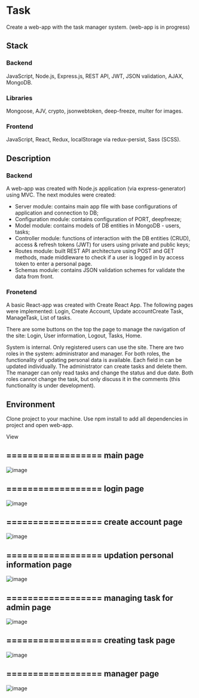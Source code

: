 # Task
Create a web-app with the task manager system.
(web-app is in progress)

## Stack
### Backend
JavaScript, Node.js, Express.js, REST API, JWT, JSON validation, AJAX, MongoDB.
### Libraries
Mongoose, AJV, crypto, jsonwebtoken, deep-freeze, multer for images.
### Frontend
JavaScript, React, Redux, localStorage via redux-persist, Sass (SCSS).

## Description

### Backend
A web-app was created with Node.js application (via express-generator) using MVC. The next modules were created:
-	Server module: contains main app file with base configurations of application and connection to DB;
-	Configuration module: contains configuration of PORT, deepfreeze;
-	Model module: contains models of DB entities in MongoDB - users, tasks;
-	Controller module: functions of interaction with the DB entities (CRUD), access & refresh tokens (JWT) for users using private and public keys;
-	Routes module: built REST API architecture using POST and GET methods, made middleware to check if a user is logged in by access token to enter a personal page.
-	Schemas module: contains JSON validation schemes for validate the data from front.


### Fronetend
A basic React-app was created with Create React App. The following pages were implemented:
Login, Create Account, Update accountCreate Task, ManageTask, List of tasks.

There are some buttons on the top the page to manage the navigation of the site: Login, User information, Logout, Tasks, Home.

System is internal. Only registered users can use the site. There are two roles in the system: administrator and manager.
For both roles, the functionality of updating personal data is available. Each field in can be updated individually.
The administrator can create tasks and delete them. The manager can only read tasks and change the status and due date.
Both roles cannot change the task, but only discuss it in the comments (this functionality is under development).

## Environment
Clone project to your machine. Use npm install to add all dependencies in project and open web-app.

View

## ================== main page
![image](https://user-images.githubusercontent.com/46706194/177044944-ea481390-d34e-4614-b73a-0449f525e17a.png)

## ================== login page
![image](https://user-images.githubusercontent.com/46706194/177044972-8ed7454d-0689-41ef-aa1f-2840ca120f10.png)

## ================== create account page
![image](https://user-images.githubusercontent.com/46706194/177044992-ce3ec377-21d3-4ed9-b6db-a200994c8641.png)

## ================== updation personal information page
![image](https://user-images.githubusercontent.com/46706194/177045023-dba72524-a37b-4764-9df1-570bda6631b3.png)

## ================== managing task for admin page
![image](https://user-images.githubusercontent.com/46706194/177045047-8550e29f-b1b6-428c-80f6-57a085fa8ac8.png)

## ================== creating task page
![image](https://user-images.githubusercontent.com/46706194/177045065-eaba7045-601b-4d0d-8bb6-57bf66985629.png)

## ================== manager page
![image](https://user-images.githubusercontent.com/46706194/177045100-12b27b1b-f227-41a2-a6be-279f58df14ba.png)


